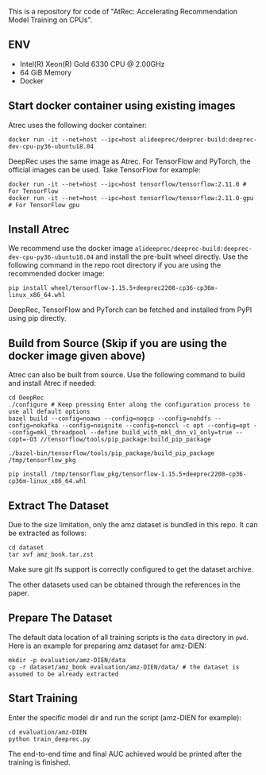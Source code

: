 This is a repository for code of "AtRec: Accelerating Recommendation Model Training on CPUs".

## ENV
- Intel(R) Xeon(R) Gold 6330 CPU @ 2.00GHz
- 64 GiB Memory
- Docker

## Start docker container using existing images

Atrec uses the following docker container:
```
docker run -it --net=host --ipc=host alideeprec/deeprec-build:deeprec-dev-cpu-py36-ubuntu18.04
```

DeepRec uses the same image as Atrec. For TensorFlow and PyTorch, the official images can be used. Take TensorFlow for example:
```
docker run -it --net=host --ipc=host tensorflow/tensorflow:2.11.0 # For TensorFlow
docker run -it --net=host --ipc=host tensorflow/tensorflow:2.11.0-gpu # For TensorFlow gpu
```

## Install Atrec

We recommend use the docker image `alideeprec/deeprec-build:deeprec-dev-cpu-py36-ubuntu18.04` and install the pre-built wheel directly. Use the following command in the repo root directory if you are using the recommended docker image:

```
pip install wheel/tensorflow-1.15.5+deeprec2208-cp36-cp36m-linux_x86_64.whl
```

DeepRec, TensorFlow and PyTorch can be fetched and installed from PyPI using pip directly.

## Build from Source (Skip if you are using the docker image given above)

Atrec can also be built from source. Use the following command to build and install Atrec if needed:

```
cd DeepRec
./configure # Keep pressing Enter along the configuration process to use all default options
bazel build --config=noaws --config=nogcp --config=nohdfs --config=nokafka --config=noignite --config=nonccl -c opt --config=opt --config=mkl_threadpool --define build_with_mkl_dnn_v1_only=true --copt=-O3 //tensorflow/tools/pip_package:build_pip_package

./bazel-bin/tensorflow/tools/pip_package/build_pip_package /tmp/tensorflow_pkg

pip install /tmp/tensorflow_pkg/tensorflow-1.15.5+deeprec2208-cp36-cp36m-linux_x86_64.whl
```

## Extract The Dataset

Due to the size limitation, only the amz dataset is bundled in this repo. It can be extracted as follows:

```
cd dataset
tar xvf amz_book.tar.zst
```

Make sure git lfs support is correctly configured to get the dataset archive.

The other datasets used can be obtained through the references in the paper.


## Prepare The Dataset

The default data location of all training scripts is the `data` directory in `pwd`. Here is an example for preparing amz dataset for amz-DIEN:

```
mkdir -p evaluation/amz-DIEN/data
cp -r dataset/amz_book evaluation/amz-DIEN/data/ # the dataset is assumed to be already extracted
```

## Start Training

Enter the specific model dir and run the script (amz-DIEN for example):

```
cd evaluation/amz-DIEN
python train_deeprec.py
```

The end-to-end time and final AUC achieved would be printed after the training is finished.

